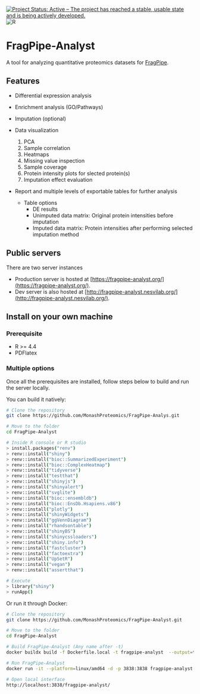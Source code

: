 [![Project Status: Active – The project has reached a stable, usable state and is being actively developed.](https://www.repostatus.org/badges/latest/active.svg)](https://www.repostatus.org/#active)
![R](https://img.shields.io/badge/R-%3E4.2-brightgreen)

# FragPipe-Analyst

A tool for analyzing quantitative proteomics datasets for [FragPipe](https://fragpipe.nesvilab.org/).


## Features

- Differential expression analysis
- Enrichment analysis (GO/Pathways)
- Imputation (optional)
- Data visualization
  1. PCA
  2. Sample correlation
  3. Heatmaps
  4. Missing value inspection
  5. Sample coverage
  6. Protein intensity plots for slected protein(s)
  7. Imputation effect evaluation

- Report and multiple levels of exportable tables for further analysis
  - Table options
    - DE results
    - Unimputed data matrix: Original protein intensities before imputation
    - Imputed data matrix: Protein intensities after performing selected imputation method

## Public servers

There are two server instances
- Production server is hosted at [https://fragpipe-analyst.org/](https://fragpipe-analyst.org/).
- Dev server is also hosted at [http://fragpipe-analyst.nesvilab.org/](http://fragpipe-analyst.nesvilab.org/).

## Install on your own machine

### Prerequisite
- R >= 4.4
- PDFlatex
  
### Multiple options
Once all the prerequisites are installed, follow steps below to build and run the server locally.

You can build it natively:

``` sh
# Clone the repository
git clone https://github.com/MonashProteomics/FragPipe-Analys.git

# Move to the folder
cd FragPipe-Analyst

# Inside R console or R studio
> install.packages("renv")
> renv::install("shiny")
> renv::install("bioc::SummarizedExperiment")
> renv::install("bioc::ComplexHeatmap")
> renv::install("tidyverse")
> renv::install("testthat")
> renv::install("shinyjs")
> renv::install("shinyalert")
> renv::install("svglite")
> renv::install("bioc::ensembldb")
> renv::install("bioc::EnsDb.Hsapiens.v86")
> renv::install("plotly")
> renv::install("shinyWidgets")
> renv::install("ggVennDiagram")
> renv::install("rhandsontable")
> renv::install("shinyBS")
> renv::install("shinycssloaders")
> renv::install("shiny.info")
> renv::install("fastcluster")
> renv::install("factoextra")
> renv::install("UpSetR")
> renv::install("vegan")
> renv::install("assertthat")

# Execute
> library("shiny")
> runApp()
```

Or run it through Docker:

``` sh
# Clone the repository
git clone https://github.com/MonashProteomics/FragPipe-Analyst.git

# Move to the folder
cd FragPipe-Analyst

# Build FragPipe-Analyst (Any name after -t)
docker buildx build -f Dockerfile.local -t fragpipe-analyst  --output=type=docker --platform=linux/amd64 .

# Run FragPipe-Analyst
docker run -it --platform=linux/amd64 -d -p 3838:3838 fragpipe-analyst

# Open local interface
http://localhost:3838/fragpipe-analyst/
```
